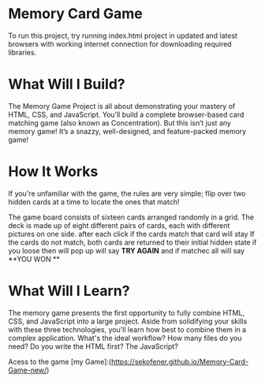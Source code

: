 # **Memory Card Game**


To run this project, try running index.html project in updated and latest browsers with working internet connection for downloading required libraries.

# **What Will I Build?**

The Memory Game Project is all about demonstrating your mastery of HTML, CSS, and JavaScript. You’ll build a complete browser-based card matching game (also known as Concentration). But this isn’t just any memory game! It’s a snazzy, well-designed, and feature-packed memory game!

# **How It Works**

If you're unfamiliar with the game, the rules are very simple; flip over two hidden cards at a time to locate the ones that match!

The game board consists of sixteen cards arranged randomly in a grid. The deck is made up of eight different pairs of cards, each with different pictures on one side. after each click if the cards match that card will stay 
If the cards do not match, both cards are returned to their initial hidden state if you loose then will pop up will say **TRY AGAIN** and if matchec all will say  **YOU WON **

# **What Will I Learn?**

The memory game presents the first opportunity to fully combine HTML, CSS, and JavaScript into a large project. Aside from solidifying your skills with these three technologies, you'll learn how best to combine them in a complex application. What's the ideal workflow? How many files do you need? Do you write the HTML first? The JavaScript?

Acess to the game 
[my Game]:(https://sekofener.github.io/Memory-Card-Game-new/)
